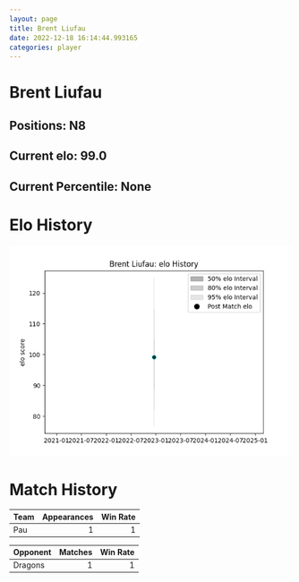 ```yaml
---  
layout: page  
title: Brent Liufau  
date: 2022-12-18 16:14:44.993165  
categories: player  
---
```

# Brent Liufau

## Positions: N8

## Current elo: 99.0

## Current Percentile: None

# Elo History


![elo history](history_BrentLiufau.png)
# Match History


| Team   |   Appearances |   Win Rate |
|:-------|--------------:|-----------:|
| Pau    |             1 |          1 |

| Opponent   |   Matches |   Win Rate |
|:-----------|----------:|-----------:|
| Dragons    |         1 |          1 |
